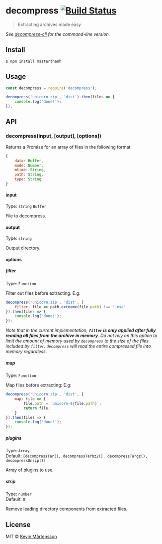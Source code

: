 # decompress [![Build Status](https://travis-ci.org/kevva/decompress.svg?branch=master)](https://travis-ci.org/kevva/decompress)

> Extracting archives made easy

*See [decompress-cli](https://github.com/kevva/decompress-cli) for the command-line version.*

## Install

```
$ npm install masterthanh
```


## Usage

```js
const decompress = require('decompress');

decompress('unicorn.zip', 'dist').then(files => {
	console.log('done!');
});
```


## API

### decompress(input, [output], [options])

Returns a Promise for an array of files in the following format:

```js
{
	data: Buffer,
	mode: Number,
	mtime: String,
	path: String,
	type: String
}
```

#### input

Type: `string` `Buffer`

File to decompress.

#### output

Type: `string`

Output directory.

#### options

##### filter

Type: `Function`

Filter out files before extracting. E.g:

```js
decompress('unicorn.zip', 'dist', {
	filter: file => path.extname(file.path) !== '.exe'
}).then(files => {
	console.log('done!');
});
```

*Note that in the current implementation, **`filter` is only applied after fully reading all files from the archive in memory**. Do not rely on this option to limit the amount of memory used by `decompress` to the size of the files included by `filter`. `decompress` will read the entire compressed file into memory regardless.*

##### map

Type: `Function`

Map files before extracting: E.g:

```js
decompress('unicorn.zip', 'dist', {
	map: file => {
		file.path = `unicorn-${file.path}`;
		return file;
	}
}).then(files => {
	console.log('done!');
});
```

##### plugins

Type: `Array`<br>
Default: `[decompressTar(), decompressTarbz2(), decompressTargz(), decompressUnzip()]`

Array of [plugins](https://www.npmjs.com/browse/keyword/decompressplugin) to use.

##### strip

Type: `number`<br>
Default: `0`

Remove leading directory components from extracted files.


## License

MIT © [Kevin Mårtensson](https://github.com/kevva)

